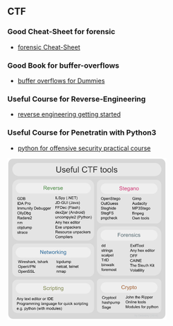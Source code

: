 ## CTF

### Good Cheat-Sheet for forensic
* [forensic Cheat-Sheet](forensic_cheatsheet.pdf)

### Good Book for buffer-overflows
* [buffer overflows for Dummies](https://www.sans.org/reading-room/whitepapers/threats/paper/481)

### Useful Course for Reverse-Engineering
* [reverse engineering getting started](https://www.pluralsight.com/courses/reverse-engineering-getting-started)

### Useful Course for Penetratin with Python3
* [python for offensive security practical course](https://www.udemy.com/python-for-offensive-security-practical-course/)


<img src="./ctf.png" width="360">


